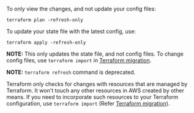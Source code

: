 To only view the changes, and not update your config files:
```
terraform plan -refresh-only
```

To update your state file with the latest config, use:
```
terraform apply -refresh-only
```

**NOTE:** This only updates the state file, and not config files. To change config files, use `terraform import` in [Terraform migration](../9.%20Terraform%20Migration/).


**NOTE:** `terraform refresh` command is deprecated.

Terraform only checks for changes with resources that are managed by Terraform.
It won't touch any other resources in AWS created by other means.
If you need to incorporate such resources to your Terraform configuration, use `terraform import` (Refer [Terraform migration](../9.%20Terraform%20Migration/)).

